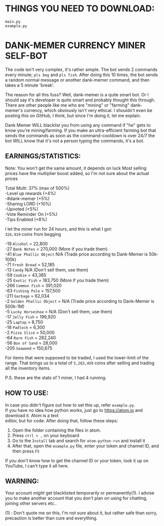 # THINGS YOU NEED TO DOWNLOAD:
```
main.py
example.py
```

# DANK-MEMER CURRENCY MINER SELF-BOT

The code isn't very complex, it's rather simple. The bot sends 2 commands every minute; `pls beg` and `pls fish`. After doing this 10 times, the bot sends a random normal message or another dank-memer command, and then takes a 5 minute 'break'.

The reason for all this fuss? Well, dank-memer is a quite smart bot. Or I should say it's developer is quite smart and probably thought this through. There are other people like me who are "mining" or "farming" dank-memer's currency, which obviously isn't very ethical. I shouldn't even be posting this on GitHub, I think, but since I'm doing it, let me explain.

Dank Memer WILL blacklist you from using any command if "he" gets to know you're mining/farming. If you make an ultra-efficient farming bot that sends the commands as soon as the command-cooldown is over 24/7 the bot WILL know that it's not a person typing the commands, it's a bot.

## EARNINGS/STATISTICS:
Note: You won't get the same amount, it depends on luck
Most selling prices have the multiplier boost added, so I'm not sure about the actual prices

Total Multi: 37% (max of 500%) </br>
-Level up rewards (+4%) </br>
-#dank-memer (+5%) </br>
-Sharing LORD (+10%) </br>
-Upvoted (+5%) </br>
-Vote Reminder On (+5%) </br>
-Tips Enabled (+8%) </br>

I let the miner run for 24 hours, and this is what I got: </br>
`324,919` coins from begging

-19  `Alcohol` = 22,800 </br>
-27  `Bank Notes` = 270,000 (More if you trade them) </br>
-41  `Blue Phallic Object` N/A (Trade price according to Dank-Memer is 50k-100k) </br>
-71  `Fresh Bread` = 52,185 </br>
-13  `Candy` N/A (Don't sell them, use them) </br>
-59  `Cookie` = 43,365 </br>
-25  `Exotic Fish` = 183,750 (More if you trade them) </br>
-266 `Common Fish` = 391,020 </br>
-63  `Fishing Pole` = 157,500 </br>
-211 `Garbage` = 62,034 </br>
-2   `Golden Phallic Object` = N/A (Trade price according to Dank-Memer is 500k-1M) </br>
-5   `Lucky Horseshoe` =  N/A (Don't sell them, use them) </br>
-17  `Jelly Fish` = 199,920 </br>
-25  `Laptop` = 8,750 </br>
-18  `Padlock` = 6,300 </br>
-2   `Pizza Slice` = 50,000 </br>
-64  `Rare Fish` = 282,240 </br>
-56  `Box of Sand` = 28,000 </br>
-205 `Seaweed` = 150,675 </br>

For items that were supposed to be traded, I used the lower-limit of the range. That brings us to a total of `5,283,458` coins after selling and trading all the inventory items.

P.S. these are the stats of 1 miner, I had 4 running.

## HOW TO USE:
In case you didn't figure out how to set this up, refer `example.py`. </br>
If you have no idea how python works, just go to https://atom.io and download it. Atom is a text </br> editor, but for code. After doing that, follow these steps: </br>

1) Open the folder containing the files in atom.
2) Press `ctrl + ,` on your keyboard
3) Go to the `Install` tab and search for `atom-python-run` and install it
4) After that, open the `example.py` file, enter your token and channel ID, and then press  `F5`

If you don't know how to get the channel ID or your token, look it up on YouTube, I can't type it all here.

## WARNING:
Your account *might* get blacklisted temporarily or permanently(1). I advise you to make another account that you don't plan on using for chatting, joining other servers etc..


(1) : Don't quote me on this, I'm not sure about it, but rather safe than sorry, precaution is better than cure and everything.
